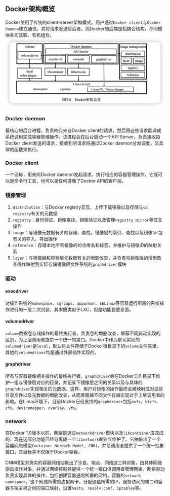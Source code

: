 ## Docker架构概览
Docker使用了传统的client-server架构模式。用户通过`Docker client`与`Docker daemon`建立通信，并将请求发送给后者。而Docker的后端是松耦合结构，不同模块各司其职、有机组合。
![](3.2%20Docker架构概览/Pasted%20image%2020220728205502.png)
### Docker daemon
最核心的后台进程，负责响应来自Docker client的请求，然后将这些请求翻译成系统调用完成容器管理操作。该进程会在后台启动一个API Server，负责接收由Docker client发送的请求，接收到的请求将通过Docker daemon分发调度，又具体的函数来执行。

### Docker client
一个泛称，用来向Docker daemon发起请求，执行相应的容器管理操作。它既可以是命令行工具，也可以是任何遵循了Docker API的客户端。

### 镜像管理
1. `distribution`：与Docker registry交互、上传下载镜像以及存储与`v2 registry`有关的元数据
2. `registry`：身份验证、镜像查找、镜像验证以及管理`registry mirror`等交互操作
3. `image`：与镜像元数据有关的存储、查找，镜像层的索引、查找以及镜像tar包有关的导入、导出操作
4. `reference`：存储本地所有镜像的的仓库名和标签，并维护与镜像ID的映射关系
5. `layer`：与镜像层和容器层元数据有关的增删改查，并负责将镜像层的增删改查操作映射到实际存储镜像层文件系统的`graphdriver`模块

### 驱动
#### execdriver
对操作系统的`namespace`、`cgroups`、`apparmor`、`SELinux`等容器运行所需的系统操作进行的一层二次封装，其本质类似于LXC，但是功能要更全面。

#### volumedriver
`volume`数据卷存储操作的最终执行者，负责卷的增删改查，屏蔽不同驱动实现的区别，为上层调用者提供一个统一的接口。Docker中作为默认实现的`volumedriver`是`local`，默认将文件存储于Docker根目录下的`volume`文件夹里。其他的`volumedriver`均是通过外部插件实现的。

#### graphdriver
所有与容器镜像相关操作的最终执行者。`graphdriver`会在Docker工作目录下维护一组与镜像层对应的目录，并记录下镜像层之间的关系以及与具体的`graphdriver`实现相关的元数据。这样，用户对镜像的操作最终会被映射成对这些目录文件以及元数据的增删改查，从而屏蔽掉不同文件存储实现对于上层调用者的影响。在Linux环境下，目前Docker已经支持的`graphdriver`包括`aufs`、`btrfs`、`zfs`、`devicemapper`、`overlay`、`vfs`。

### network
在Docker 1.9版本以前，网络是通过`networkdriver`模块以及`libcontainer`库完成的，现在这部分功能已经分离成一个`libnetwork`库独立维护了。它抽象出了一个容器网络模型`Container Network Model, CNM)`，并给调用者提供了一个统一抽象接口，其目标并不仅限于Docker容器。

CNM模型对真实的容器网络抽象出了沙盒、端点、网络这三种对象，由具体网络驱动操作对象，并通过网络控制器提供一个统一接口供调用者管理网络。网络驱动负责实现具体的操作，包括创建容器通信所需的网络，容器的`network namespace`，这个网络所需的虚拟网卡，分配通信所需的IP，服务访问的端口和容器与宿主机之间的端口映射，设置`hosts`、`resolv.conf`、`iptables`等。